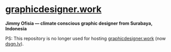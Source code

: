 # [graphicdesigner.work](https://graphicdesigner.work)
__Jimmy Ofisia — climate conscious graphic designer from Surabaya, Indonesia__

PS:
This repository is no longer used for hosting [graphicdesigner.work](https://graphicdesigner.work) (now [dsgn.lv](https://dsgn.lv)).
